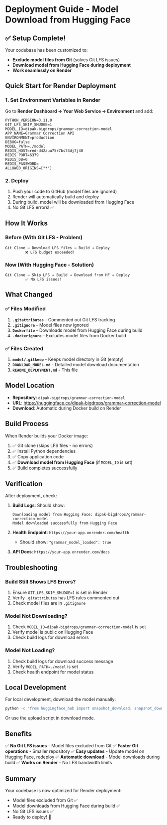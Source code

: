 # Deployment Guide - Model Download from Hugging Face

## ✅ Setup Complete!

Your codebase has been customized to:
- **Exclude model files from Git** (solves Git LFS issues)
- **Download model from Hugging Face during deployment**
- **Work seamlessly on Render**

## Quick Start for Render Deployment

### 1. Set Environment Variables in Render

Go to **Render Dashboard → Your Web Service → Environment** and add:

```
PYTHON_VERSION=3.11.0
GIT_LFS_SKIP_SMUDGE=1
MODEL_ID=dipak-bigdrops/grammar-correction-model
APP_NAME=Grammar Correction API
ENVIRONMENT=production
DEBUG=false
MODEL_PATH=./model
REDIS_HOST=red-d42auu75r7bs73dj7j40
REDIS_PORT=6379
REDIS_DB=0
REDIS_PASSWORD=
ALLOWED_ORIGINS=["*"]
```

### 2. Deploy

1. Push your code to GitHub (model files are ignored)
2. Render will automatically build and deploy
3. During build, model will be downloaded from Hugging Face
4. No Git LFS errors! ✅

## How It Works

### Before (With Git LFS - Problem)
```
Git Clone → Download LFS files → Build → Deploy
         ❌ LFS budget exceeded!
```

### Now (With Hugging Face - Solution)
```
Git Clone → Skip LFS → Build → Download from HF → Deploy
         ✅ No LFS issues!
```

## What Changed

### ✅ Files Modified

1. **`.gitattributes`** - Commented out Git LFS tracking
2. **`.gitignore`** - Model files now ignored
3. **`Dockerfile`** - Downloads model from Hugging Face during build
4. **`.dockerignore`** - Excludes model files from Docker build

### ✅ Files Created

1. **`model/.gitkeep`** - Keeps model directory in Git (empty)
2. **`DOWNLOAD_MODEL.md`** - Detailed model download documentation
3. **`README_DEPLOYMENT.md`** - This file

## Model Location

- **Repository**: `dipak-bigdrops/grammar-correction-model`
- **URL**: https://huggingface.co/dipak-bigdrops/grammar-correction-model
- **Download**: Automatic during Docker build on Render

## Build Process

When Render builds your Docker image:

1. ✅ Git clone (skips LFS files - no errors)
2. ✅ Install Python dependencies
3. ✅ Copy application code
4. ✅ **Download model from Hugging Face** (if `MODEL_ID` is set)
5. ✅ Build completes successfully

## Verification

After deployment, check:

1. **Build Logs**: Should show:
   ```
   Downloading model from Hugging Face: dipak-bigdrops/grammar-correction-model
   Model downloaded successfully from Hugging Face
   ```

2. **Health Endpoint**: `https://your-app.onrender.com/health`
   - Should show: `"grammar_model_loaded": true`

3. **API Docs**: `https://your-app.onrender.com/docs`

## Troubleshooting

### Build Still Shows LFS Errors?

1. Ensure `GIT_LFS_SKIP_SMUDGE=1` is set in Render
2. Verify `.gitattributes` has LFS rules commented out
3. Check model files are in `.gitignore`

### Model Not Downloading?

1. Check `MODEL_ID=dipak-bigdrops/grammar-correction-model` is set
2. Verify model is public on Hugging Face
3. Check build logs for download errors

### Model Not Loading?

1. Check build logs for download success message
2. Verify `MODEL_PATH=./model` is set
3. Check health endpoint for model status

## Local Development

For local development, download the model manually:

```bash
python -c "from huggingface_hub import snapshot_download; snapshot_download(repo_id='dipak-bigdrops/grammar-correction-model', local_dir='./model')"
```

Or use the upload script in download mode.

## Benefits

✅ **No Git LFS issues** - Model files excluded from Git
✅ **Faster Git operations** - Smaller repository
✅ **Easy updates** - Update model on Hugging Face, redeploy
✅ **Automatic download** - Model downloads during build
✅ **Works on Render** - No LFS bandwidth limits

## Summary

Your codebase is now optimized for Render deployment:
- Model files excluded from Git ✅
- Model downloads from Hugging Face during build ✅
- No Git LFS issues ✅
- Ready to deploy! 🚀

